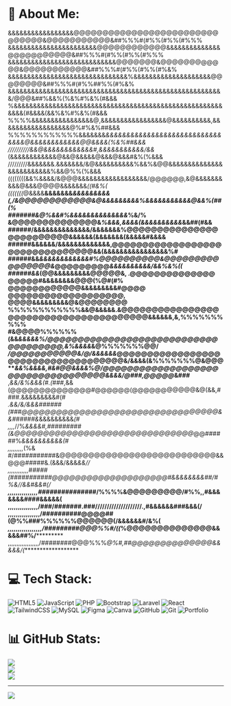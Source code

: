# 💫 About Me:
&&&&&&&&&&&&&&&&&@@@@@@@@@@@@@@@@@@@@@@@@@@@@@@@&@@@@@@@@@@@&##%%%#(#%%(#%%(#%%%<br>&&&&&&&&&&&&&&&&&&&&&&&@@@@@@@@@@@@&&&&&&&&&&&&&&@@@@@@@@@@@&##%%%#(#%%(#%%(#%%%<br>&&&&&&&&&&&&&&&&&&&&&&&&&&&&@@@@@@@&@@@@@@@@@@@@&@@@@@@@@@@@&##%%%#(#%%(#%%(#%&%<br>&&&&&&&&&&&&&&&&&&&&&&&&&&&&&&&%&&&&&&&&&&&&&&&&&&&&@@@@@@@@&##%%%#(#%%##%%(#%&%<br>&&&&&&&&&&&&&&&&&&&&&&&&&&&&&&&&&&&&&&&&&&&&&&&&&&&&&&&&/@@@&##%&&%(%&%#%&%(#&&&<br>%&&&&&&&&&&&&&&&&&&&&&&&&&&&&&&&&&&&&&&&&&&&&&&&&&&&&&&&&&&(#&&&&(&&%&%#%&%(#&&&<br>%%%%&&&&&&&&&&&&&&&&@,&&&&&&&&&&&&&&&&&@&&&&&&&&&&,&&&&&&&&&&&&&&&&&&@%#%&%##&&&<br>%%%%%%%%%%%%&&&&&&&*&&&&&&&&&&&&&&&&&&&&&&&&&&&&&&&&@&&&&&&&&&&&&@@&&&&(%&%##&&&<br>//////////&&@&&&&&&&&&&&&#,&&&&&&&&&&&/&&*(&&&&&&&&&&&&@&&@&&&&&@&&&@&&&#&%(%&&&<br>/////////&&&&&&&.&&&&&&&/&@&&&&&&&&&&%&&%&@@&&&&&&&&&&&&&&&&&&&&&&&&&%&&@%%(%&&&<br>((((((((&&%&&&&/&@@@&&&&&&&&&&&&&&&&&&/@@@@@@,&@&&&&&&&&&&@&&&@@@@&&&&&&&*((#&%(<br>(((((((*@&&&&**&&&&&&&*&&&&&&&&&(,/&@@@@@@@@@@@@&@&&&&&&&&&%&&&&&&&&&&&@&&%(##(%<br>#######&@%&&#%&&&&&&&&&&&&&&*%&/% &@@@@@@@@@@@@@@&*%&&&,&&&&(&&&&&&&&&&*&&##(#&&<br>######/&&&&&&&&&&&&&&/&&&&&&&%@@@@@@@@@@@@@@@@@@@@@@@@@&&&&&&(&&&&&&&(&&&&&#&&&&<br>######&&&&&&/&&&&&&&&&&&&&,@@@@@@@@@@@@@@@@@@@@@@@@@@@@@@@@&&(&&&&&&&&&&&&&&&&%#<br>######&&*&&&&&&&&&&&&#%@@@@@@@@@@&@@@@@@@@@@@@@@@@&*@@@@@@@@@*&&&&&&&&&&/&&%&%((<br>######&&*(@@&&&&&&&&&@@@@@&,      .@@@@@@@@@@@@@@       @@@@@#&&&&&&&&@@@(%@#(#%<br>@@@@@@@@@@@@&&&&&&&&&#@@@@      @@@@@@@@@@@@@@@@@@@,     @@@@&&&&&&&&&@&@@@@@@@@<br>%%%%%%%%%%%%&&@&&&&&.&@@@@@@@@@@@@@@@@@@@@@@@@@@@@@@@@@@@@@@@&&&&&&,&,%%%%%%%%%%<br>#&@@@@%%%%%%(&&*&&&&&%/@@@@@@@@@@@@@@@@@@@@@@@@@@@@@@@@@@@@@,&%&&&&*&@%%%%%%%@@/<br>*/@@@@@@@@@@@&/@/&&&&&&*@@@@@@@@@@@@@@@@@@@@@@@@@@@@@@@@@@@@&/&&&&(&%%%%%%%@&@@@<br>****&&%&&&&*,#&#@@&&&&%@/@@@@@@@@@@@@@@@@@@@@@@@@@@@@@@@@@@@&&&&/@###,@@@@@*&###<br>**,*&&/&%&&&(#.(###*,&&(@@@@@@@@@@@@@@#@@@@@@(@@@@@@@@@@@&@(&&,####.&&&&&&&&&#(#<br>***.&&/&/&&&##*####(###@@@@@@@@@@@@@@@@@@@@@@@@@@@@@@@@@@&&*######&*&&&&&&&&&*(#<br>,,,,*//%*&&&&#,#########(&@@@@@@@@@@@@@@@@@@@@@@@@@@@@@@@*@@######%*&&&&&&&&&&(#<br>,,,,,,,,,*(%& #/###########&@@@@@@@@@@@@@@@@@@@@@@@@@@@&&@@@#####&.(&&&/&&&*&&//<br>,,,,,,,,,,,,*#*####(###########@@@@@@@@@@@@@@@@@@@@#&&&&&&&&##/#%&//&&#&&#(/****<br>,,,,,,,,,,,,,,,####*###########/%%%%&@@@@@@@@@/#%%,,#&&&&&&&####&&&&&(**********<br>,,,,,,,,,,,,,,,/###/#######.###////////////////////.,#&&&&&&###&&&(/************<br>,,,,,,,,,,,,,,,,/##########@@@@##(@%%###%%%%%%@@@@@@(/&&&&&&#/&%(***************<br>,,,,,,,,,,,,,,,,,/#########@@@%%#/((***%@@@@@@@@@@@@@@&&&&&##%/*****************<br>,,,,,,,,,,,,,,,,,,/########@@@%%%*@%#,##@@@@@@@@@@@@@@&&&&&/(*******************


# 💻 Tech Stack:
![HTML5](https://img.shields.io/badge/html5-%23E34F26.svg?style=for-the-badge&logo=html5&logoColor=white) ![JavaScript](https://img.shields.io/badge/javascript-%23323330.svg?style=for-the-badge&logo=javascript&logoColor=%23F7DF1E) ![PHP](https://img.shields.io/badge/php-%23777BB4.svg?style=for-the-badge&logo=php&logoColor=white) ![Bootstrap](https://img.shields.io/badge/bootstrap-%238511FA.svg?style=for-the-badge&logo=bootstrap&logoColor=white) ![Laravel](https://img.shields.io/badge/laravel-%23FF2D20.svg?style=for-the-badge&logo=laravel&logoColor=white) ![React](https://img.shields.io/badge/react-%2320232a.svg?style=for-the-badge&logo=react&logoColor=%2361DAFB) ![TailwindCSS](https://img.shields.io/badge/tailwindcss-%2338B2AC.svg?style=for-the-badge&logo=tailwind-css&logoColor=white) ![MySQL](https://img.shields.io/badge/mysql-4479A1.svg?style=for-the-badge&logo=mysql&logoColor=white) ![Figma](https://img.shields.io/badge/figma-%23F24E1E.svg?style=for-the-badge&logo=figma&logoColor=white) ![Canva](https://img.shields.io/badge/Canva-%2300C4CC.svg?style=for-the-badge&logo=Canva&logoColor=white) ![GitHub](https://img.shields.io/badge/github-%23121011.svg?style=for-the-badge&logo=github&logoColor=white) ![Git](https://img.shields.io/badge/git-%23F05033.svg?style=for-the-badge&logo=git&logoColor=white) ![Portfolio](https://img.shields.io/badge/Portfolio-%23000000.svg?style=for-the-badge&logo=firefox&logoColor=#FF7139)
# 📊 GitHub Stats:
![](https://github-readme-stats.vercel.app/api?username=MgthbZ76&theme=bear&hide_border=false&include_all_commits=false&count_private=false)<br/>
![](https://github-readme-streak-stats.herokuapp.com/?user=MgthbZ76&theme=bear&hide_border=false)<br/>
![](https://github-readme-stats.vercel.app/api/top-langs/?username=MgthbZ76&theme=bear&hide_border=false&include_all_commits=false&count_private=false&layout=compact)

---
[![](https://visitcount.itsvg.in/api?id=MgthbZ76&icon=1&color=3)](https://visitcount.itsvg.in)

<!-- Proudly created with GPRM ( https://gprm.itsvg.in ) -->
